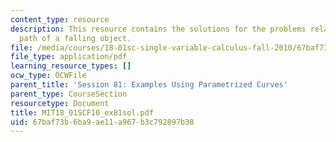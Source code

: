 ```yaml
---
content_type: resource
description: This resource contains the solutions for the problems related to the
  path of a falling object.
file: /media/courses/18-01sc-single-variable-calculus-fall-2010/67baf73b6ba9ae11a967b3c792897b38_MIT18_01SCF10_ex81sol.pdf
file_type: application/pdf
learning_resource_types: []
ocw_type: OCWFile
parent_title: 'Session 81: Examples Using Parametrized Curves'
parent_type: CourseSection
resourcetype: Document
title: MIT18_01SCF10_ex81sol.pdf
uid: 67baf73b-6ba9-ae11-a967-b3c792897b38
---
```

